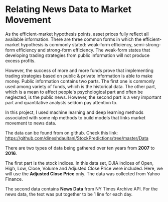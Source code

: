 # Relating News Data to Market Movement               

As the efficient-market hypothesis points, asset prices fully reflect all available information. There are three common forms in which the efficient-market hypothesis is commonly stated: weak-form efficiency, semi-strong-form efficiency and strong-form efficiency. The weak-form states that developing trading strategies from public information will not produce excess profits. 

However, the success of more and more funds prove that implementing trading strategies based on public & private information is able to make money. Public information contains two parts. The first one is commonly used among variety of funds, which is the historical data. The other part, which is a mean to affect people's psychological part and often be neglected, is the public news. However, the second part is a very important part and quantitative analysts seldom pay attention to.

In this project, I used machine learning and deep learning methods associated with some nlp methods to build models that links market movement to news data.

The data can be found from on github. Check this link: https://github.com/dineshdaultani/StockPredictions/tree/master/Data

There are two types of data being gathered over ten years from **2007** to **2016**. 

The first part is the stock indices. In this data set, DJIA indices of Open, High, Low, Close, Volume and Adjusted Close Price were included. Here, we will use the **Adjusted Close Price** only. The data was collected from Yahoo Finance.

The second data contains **News Data** from NY Times Archive API. For the news data, the text was put together to be 1 line for each day.

